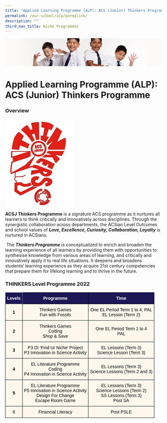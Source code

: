 ```yaml
---
title: "Applied Learning Programme (ALP): ACS (Junior) Thinkers Programme"
permalink: /our-school/alp/permalink/
description: ""
third_nav_title: Niche Programmes
---
```

![](/images/Sub-banner2.jpg)

Applied Learning Programme (ALP): ACS (Junior) Thinkers Programme
=================================================================

###   

### Overview


![](/images/ACS%20Thinkers%20Logo.jpg)
  

**ACSJ Thinkers Programme** is a signature ACS programme as it nurtures all learners to think critically and innovatively across disciplines. Through the synergistic collaboration across departments, the ACSian Level Outcomes and school values of _**Love, Excellence, Curiosity, Collaboration, Loyalty**_ is nurtured in ACSians.

 The _**Thinkers Programme**_ is conceptualized to enrich and broaden the learning experience of all learners by providing them with opportunities to synthesise knowledge from various areas of learning, and critically and innovatively apply it to real life situations. It deepens and broadens students’ learning experience as they acquire 21st century competencies that prepare them for lifelong learning and to thrive in the future.
 
 ### **THINKERS Level Programme 2022**
 
 <style type="text/css">
.tg  {border-collapse:collapse;border-spacing:0;}
.tg td{border-color:black;border-style:solid;border-width:1px;font-family:Arial, sans-serif;font-size:14px;
  overflow:hidden;padding:10px 5px;word-break:normal;}
.tg th{border-color:black;border-style:solid;border-width:1px;font-family:Arial, sans-serif;font-size:14px;
  font-weight:normal;overflow:hidden;padding:10px 5px;word-break:normal;}
.tg .tg-pgx5{background-color:#1D1756;color:#FFF;font-weight:bold;text-align:center;vertical-align:middle}
.tg .tg-95im{background-color:#1D1756;border-color:inherit;color:#FFF;font-weight:bold;text-align:center;vertical-align:middle}
.tg .tg-uhc1{background-color:#FEF8EC;color:#232323;font-weight:bold;text-align:center;vertical-align:middle}
.tg .tg-ugvk{background-color:#FEF8EC;color:#232323;text-align:center;vertical-align:middle}
.tg .tg-7mc7{background-color:#FEF8EC;text-align:center;vertical-align:middle}
</style>
<table class="tg">
<thead>
  <tr>
    <th class="tg-95im"><span style="color:#FFF;background-color:#1D1756">Levels</span></th>
    <th class="tg-pgx5"><span style="color:#FFF;background-color:#1D1756">Programme</span></th>
    <th class="tg-pgx5"><span style="color:#FFF;background-color:#1D1756">Time</span></th>
  </tr>
</thead>
<tbody>
  <tr>
    <td class="tg-uhc1"><span style="color:#000;background-color:transparent">1</span><br></td>
    <td class="tg-ugvk"><span style="color:#000;background-color:transparent">Thinkers Games</span><br><span style="color:#000;background-color:transparent">Fun with Fossils</span><br></td>
    <td class="tg-7mc7"><span style="color:#000;background-color:transparent">One EL Period Term 1 to 4, PAL</span><br><span style="color:#000;background-color:transparent">EL Lesson (Term 2)</span><br></td>
  </tr>
  <tr>
    <td class="tg-uhc1"><span style="color:#000;background-color:transparent">2</span></td>
    <td class="tg-ugvk"><span style="color:#000;background-color:transparent">Thinkers Games</span><br><span style="color:#000;background-color:transparent">Coding</span><br><span style="color:#000;background-color:transparent">Shop &amp; Save</span><br></td>
    <td class="tg-7mc7"><span style="color:#000;background-color:transparent">One EL Period Term 1 to 4</span><br><span style="color:#000;background-color:transparent">PAL</span><br></td>
  </tr>
  <tr>
    <td class="tg-uhc1"><span style="color:#000;background-color:transparent"> 3</span></td>
    <td class="tg-ugvk"><span style="color:#000;background-color:transparent"> P3 DI ‘Find Ur Niche’ Project</span><br><span style="color:#000;background-color:transparent">P3 Innovation in Science Activity</span><br></td>
    <td class="tg-7mc7"><span style="color:#000;background-color:transparent">EL Lessons (Term 3) </span><br><span style="color:#000;background-color:transparent">Science Lesson (Term 3)</span><br></td>
  </tr>
  <tr>
    <td class="tg-uhc1"><span style="color:#000;background-color:transparent">4 </span></td>
    <td class="tg-ugvk"><span style="color:#000;background-color:transparent"> EL Literature Programme</span><br><span style="color:#000;background-color:transparent">Coding</span><br><span style="color:#000;background-color:transparent">P4 Innovation in Science Activity</span><br></td>
    <td class="tg-7mc7"><span style="color:#000;background-color:transparent"> EL Lessons (Term 3)</span><br><span style="color:#000;background-color:transparent">Science Lessons (Term 2 and 3)</span><br></td>
  </tr>
  <tr>
    <td class="tg-uhc1"><span style="color:#000;background-color:transparent">5 </span></td>
    <td class="tg-ugvk"><span style="color:#000;background-color:transparent"> EL Literature Programme</span><br><span style="color:#000;background-color:transparent">P5 Innovation in Science Activity</span><br><span style="color:#000;background-color:transparent">Design For Change</span><br><span style="color:#000;background-color:transparent">Escape Room Game</span><br></td>
    <td class="tg-7mc7"><span style="color:#000;background-color:transparent">EL Lessons (Term 3)</span><br><span style="color:#000;background-color:transparent"> Science Lessons (Term 2)</span><br><span style="color:#000;background-color:transparent">SS Lessons (Term 3)</span><br><span style="color:#000;background-color:transparent">Post SA</span><br></td>
  </tr>
  <tr>
    <td class="tg-7mc7"><span style="color:#000;background-color:transparent"> 6</span></td>
    <td class="tg-7mc7"><span style="color:#000;background-color:transparent"> Financial Literacy</span></td>
    <td class="tg-7mc7"><span style="color:#000;background-color:transparent"> Post PSLE</span></td>
  </tr>
</tbody>
</table>